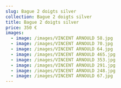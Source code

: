 ```yaml
---
slug: Bague 2 doigts silver
collection: Bague 2 doigts silver
title: Bague 2 doigts silver
price: 350 €
images:
  - image: /images/VINCENT ARNOULD 58.jpg
  - image: /images/VINCENT ARNOULD 70.jpg
  - image: /images/VINCENT ARNOULD 64.jpg
  - image: /images/VINCENT ARNOULD 465.jpg
  - image: /images/VINCENT ARNOULD 353.jpg
  - image: /images/VINCENT ARNOULD 291.jpg
  - image: /images/VINCENT ARNOULD 248.jpg
  - image: /images/VINCENT ARNOULD 67.jpg
---
```

